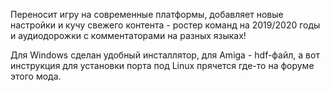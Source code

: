 Переносит игру на современные платформы, добавляет новые настройки и кучу свежего контента - ростер команд на 2019/2020 годы и аудиодорожки с комментаторами на разных языках!

Для Windows сделан удобный инсталлятор, для Amiga - hdf-файл, а вот инструкция для установки порта под Linux прячется где-то на форуме этого мода.